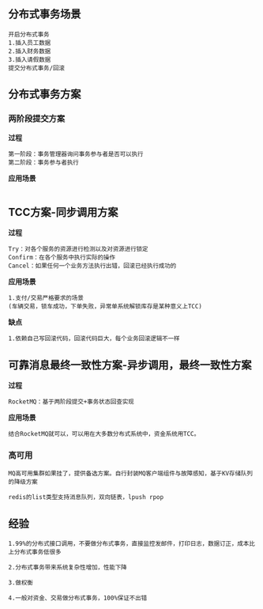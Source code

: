 ## 分布式事务场景

```
开启分布式事务
1.插入员工数据
2.插入财务数据
3.插入请假数据
提交分布式事务/回滚
```

## 分布式事务方案

### 两阶段提交方案

**过程**

```
第一阶段：事务管理器询问事务参与者是否可以执行
第二阶段：事务参与者执行
```

**应用场景**

```

```

## TCC方案-同步调用方案

 **过程**

```
Try：对各个服务的资源进行检测以及对资源进行锁定
Confirm：在各个服务中执行实际的操作
Cancel：如果任何一个业务方法执行出错，回滚已经执行成功的
```

**应用场景**

```
1.支付/交易严格要求的场景
(车辆交易，锁车成功，下单失败，异常单系统解锁库存是某种意义上TCC)
```

**缺点**

```
1.依赖自己写回滚代码，回滚代码巨大，每个业务回滚逻辑不一样
```

## 可靠消息最终一致性方案-异步调用，最终一致性方案

**过程**

```
RocketMQ：基于两阶段提交+事务状态回查实现
```

**应用场景**

```
结合RocketMQ就可以，可以用在大多数分布式系统中，资金系统用TCC。
```

### 高可用

```
MQ高可用集群如果挂了，提供备选方案。自行封装MQ客户端组件与故障感知，基于KV存储队列的降级方案

redis的list类型支持消息队列，双向链表，lpush rpop
```

## 经验

```
1.99%的分布式接口调用，不要做分布式事务，直接监控发邮件，打印日志，数据订正，成本比上分布式事务低很多

2.分布式事务带来系统复杂性增加，性能下降

3.做权衡

4.一般对资金、交易做分布式事务，100%保证不出错
```

